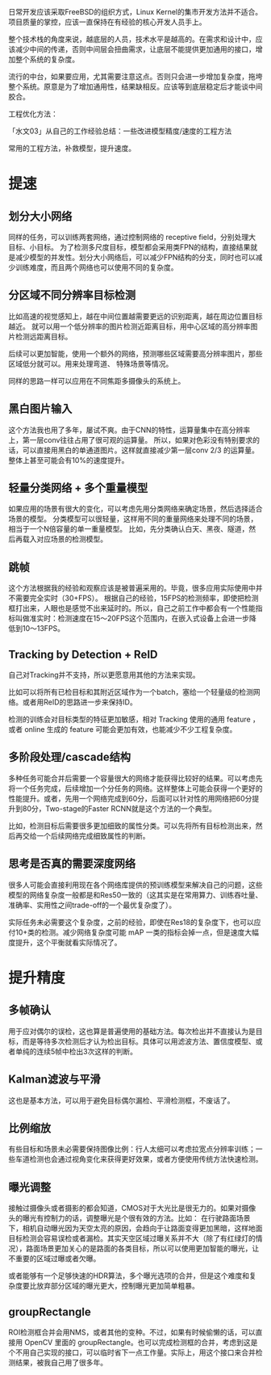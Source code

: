 日常开发应该采取FreeBSD的组织方式，Linux Kernel的集市开发方法并不适合。项目质量的掌控，应该一直保持在有经验的核心开发人员手上。

整个技术栈的角度来说，越底层的人员，技术水平是越高的。在需求和设计中，应该减少中间的传递，否则中间层会扭曲需求，让底层不能提供更加通用的接口，增加整个系统的复杂度。

流行的中台，如果要应用，尤其需要注意这点。否则只会进一步增加复杂度，拖垮整个系统。原意是为了增加通用性，结果缺相反。应该等到底层稳定后才能谈中间胶合。


工程优化方法：

「水文03」从自己的工作经验总结：一些改进模型精度/速度的工程方法


常用的工程方法，补救模型，提升速度。


# 提速
## 划分大小网络 
同样的任务，可以训练两套网络，通过控制网络的 receptive field，分别处理大目标、小目标。
为了检测多尺度目标，模型都会采用类FPN的结构，直接结果就是减少模型的并发性。划分大小网络后，可以减少FPN结构的分支，同时也可以减少训练难度，而且两个网络也可以使用不同的复杂度。

## 分区域不同分辨率目标检测
比如高速的视觉感知上，越在中间位置越需要更远的识别距离，越在周边位置目标越近。
就可以用一个低分辨率的图片检测近距离目标，用中心区域的高分辨率图片检测远距离目标。

后续可以更加智能，使用一个额外的网络，预测哪些区域需要高分辨率图片，那些区域低分就可以。用来处理弯道、 特殊场景等情况。

同样的思路一样可以应用在不同焦距多摄像头的系统上。


## 黑白图片输入
这个方法我也用了多年，屡试不爽。由于CNN的特性，运算量集中在高分辨率上，第一层conv往往占用了很可观的运算量。
所以，如果对色彩没有特别要求的话，可以直接用黑白的单通道图片。这样就直接减少第一层conv 2/3 的运算量。整体上甚至可能会有10%的速度提升。


## 轻量分类网络 + 多个重量模型
如果应用的场景有很大的变化，可以考虑先用分类网络来确定场景，然后选择适合场景的模型。
分类模型可以很轻量，这样用不同的重量网络来处理不同的场景，相当于一个N倍容量的单一重量模型。
比如，先分类确认白天、黑夜、隧道，然后再载入对应场景的检测模型。


## 跳帧
这个方法根据我的经验和观察应该是被普遍采用的。毕竟，很多应用实际使用中并不需要完全实时（30+FPS）。
根据自己的经验，15FPS的检测频率，即使把检测框打出来，人眼也是感觉不出来延时的。所以，自己之前工作中都会有一个性能指标叫做准实时：检测速度在15～20FPS这个范围内，在嵌入式设备上会进一步降低到10～13FPS。


## Tracking by Detection + ReID
自己对Tracking并不支持，所以更愿意用其他的方法来实现。

比如可以将所有已检目标和其附近区域作为一个batch，塞给一个轻量级的检测网络。或者用ReID的思路进一步来保持ID。

检测的训练会对目标类型的特征更加敏感，相对 Tracking 使用的通用 feature ，或者 online 生成的 feature 可能会更加有效，也能减少不少工程复杂度。


## 多阶段处理/cascade结构
多种任务可能合并后需要一个容量很大的网络才能获得比较好的结果。可以考虑先将一个任务完成，后续增加一个分任务的网络。这样整体上可能会获得一个更好的性能提升。或者，先用一个网络完成到60分，后面可以针对性的用网络把60分提升到80分，Two-stage的Faster RCNN就是这个方法的一个典型。

比如，检测目标后需要很多更加细致的属性分类。可以先将所有目标检测出来，然后再交给一个后续网络完成细致属性的判断。


## 思考是否真的需要深度网络
很多人可能会直接利用现在各个网络库提供的预训练模型来解决自己的问题，这些模型的网络复杂度一般都是和Res50一致的（这其实是在常用算力、训练吞吐量、准确率、实用性之间trade-off的一个最优复杂度了）。

实际任务未必需要这个复杂度，之前的经验，即使在Res18的复杂度下，也可以应付10+类的检测。减少网络复杂度可能 mAP 一类的指标会掉一点，但是速度大幅度提升，这个平衡就看实际情况了。


# 提升精度
## 多帧确认
用于应对偶尔的误检，这也算是普遍使用的基础方法。每次检出并不直接认为是目标，而是等待多次检测后才认为检出目标。具体可以用滤波方法、置信度模型、或者单纯的连续5帧中检出3次这样的判断。
	
## Kalman滤波与平滑
这也是基本方法，可以用于避免目标偶尔漏检、平滑检测框，不废话了。

## 比例缩放
有些目标和场景未必需要保持图像比例：行人太细可以考虑拉宽点分辨率训练；一些车道检测也会通过视角变化来获得更好效果，或者方便使用传统方法快速检测。

## 曝光调整
接触过摄像头或者摄影的都会知道，CMOS对于大光比是很无力的。如果对摄像头的曝光有控制力的话，调整曝光是个很有效的方法。比如：
在行驶路面场景下，相机自动曝光因为天空太亮的原因，会趋向于让路面变得更加黑暗，这样地面目标检测会容易误检或者漏检。其实天空区域过曝关系并不大（除了有红绿灯的情况），路面场景更加关心的是路面的各类目标，所以可以使用更加智能的曝光，让不重要的区域过曝或者欠曝。

或者能够有一个足够快速的HDR算法，多个曝光选项的合并，但是这个难度和复杂度要比放弃部分区域的曝光更大，控制曝光更加简单粗暴。

## groupRectangle
ROI检测框合并会用NMS，或者其他的变种。不过，如果有时候偷懒的话，可以直接用 OpenCV 里面的 groupRectangle。也可以完成检测框的合并，考虑到这是个不用自己实现的接口，可以临时省下一点工作量。实际上，用这个接口来合并检测结果，被我自己用了很多年。




